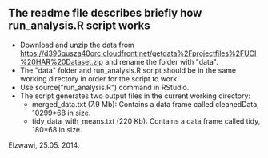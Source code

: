 ## The readme file describes briefly how run_analysis.R script works 

* Download and unzip the data from https://d396qusza40orc.cloudfront.net/getdata%2Fprojectfiles%2FUCI%20HAR%20Dataset.zip and rename the folder with "data".
* The "data" folder and run_analysis.R script should be in the same working directory in order for the script to work.
* Use source("run_analysis.R") command in RStudio. 
* The script generates two output files in the current working directory:
  - merged_data.txt (7.9 Mb): Contains a data frame called cleanedData, 10299*68 in size.
  - tidy_data_with_means.txt (220 Kb): Contains a data frame called tidy, 180*68 in size.

Elzwawi, 25.05. 2014.

